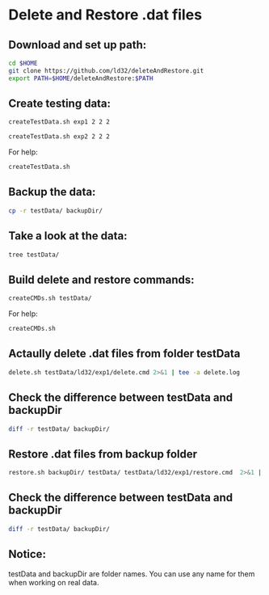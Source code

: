 # Delete and Restore .dat files

## Download and set up path: 
``` bash
cd $HOME
git clone https://github.com/ld32/deleteAndRestore.git
export PATH=$HOME/deleteAndRestore:$PATH  
```

## Create testing data: 
```bash
createTestData.sh exp1 2 2 2

createTestData.sh exp2 2 2 2

```

For help: 
```bash
createTestData.sh 
```

## Backup the data: 
```bash
cp -r testData/ backupDir/ 
```

## Take a look at the data: 
```bash
tree testData/ 
```

## Build delete and restore commands: 
```bash
createCMDs.sh testData/ 
```

For help: 
```bash
createCMDs.sh 
```

## Actaully delete .dat files from folder testData
```bash
delete.sh testData/ld32/exp1/delete.cmd 2>&1 | tee -a delete.log
```

## Check the difference between testData and backupDir
```bash
diff -r testData/ backupDir/ 
```

## Restore .dat files from backup folder
```bash
restore.sh backupDir/ testData/ testData/ld32/exp1/restore.cmd  2>&1 | tee -a restore.log
```

## Check the difference between testData and backupDir
```bash
diff -r testData/ backupDir/ 
```

## Notice:
testData and backupDir are folder names. You can use any name for them when working on real data.
